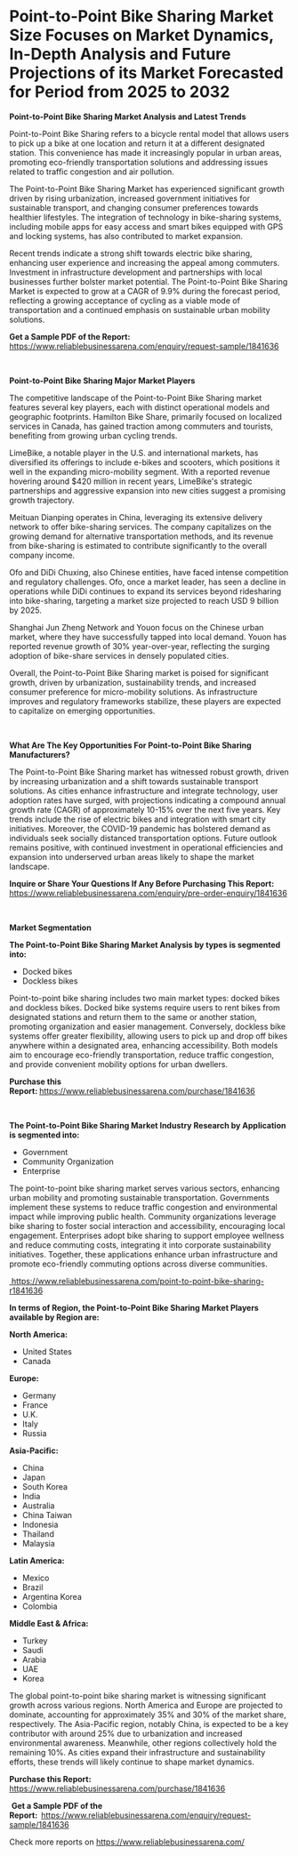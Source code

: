 <p><h1>Point-to-Point Bike Sharing Market Size Focuses on Market Dynamics, In-Depth Analysis and Future Projections of its Market Forecasted for Period from 2025 to 2032</h1></p><p><strong>Point-to-Point Bike Sharing Market Analysis and Latest Trends</strong></p>
<p><p>Point-to-Point Bike Sharing refers to a bicycle rental model that allows users to pick up a bike at one location and return it at a different designated station. This convenience has made it increasingly popular in urban areas, promoting eco-friendly transportation solutions and addressing issues related to traffic congestion and air pollution. </p><p>The Point-to-Point Bike Sharing Market has experienced significant growth driven by rising urbanization, increased government initiatives for sustainable transport, and changing consumer preferences towards healthier lifestyles. The integration of technology in bike-sharing systems, including mobile apps for easy access and smart bikes equipped with GPS and locking systems, has also contributed to market expansion.</p><p>Recent trends indicate a strong shift towards electric bike sharing, enhancing user experience and increasing the appeal among commuters. Investment in infrastructure development and partnerships with local businesses further bolster market potential. The Point-to-Point Bike Sharing Market is expected to grow at a CAGR of 9.9% during the forecast period, reflecting a growing acceptance of cycling as a viable mode of transportation and a continued emphasis on sustainable urban mobility solutions.</p></p>
<p><strong>Get a Sample PDF of the Report:&nbsp;</strong> <a href="https://www.reliablebusinessarena.com/enquiry/request-sample/1841636?utm_campaign=3457&utm_medium=2&utm_source=Github&utm_content=ia&utm_term=05042025&utm_id=point-to-point-bike-sharing">https://www.reliablebusinessarena.com/enquiry/request-sample/1841636</a></p>
<p>&nbsp;</p>
<p><strong>Point-to-Point Bike Sharing Major Market Players</strong></p>
<p><p>The competitive landscape of the Point-to-Point Bike Sharing market features several key players, each with distinct operational models and geographic footprints. Hamilton Bike Share, primarily focused on localized services in Canada, has gained traction among commuters and tourists, benefiting from growing urban cycling trends.</p><p>LimeBike, a notable player in the U.S. and international markets, has diversified its offerings to include e-bikes and scooters, which positions it well in the expanding micro-mobility segment. With a reported revenue hovering around $420 million in recent years, LimeBike's strategic partnerships and aggressive expansion into new cities suggest a promising growth trajectory.</p><p>Meituan Dianping operates in China, leveraging its extensive delivery network to offer bike-sharing services. The company capitalizes on the growing demand for alternative transportation methods, and its revenue from bike-sharing is estimated to contribute significantly to the overall company income.</p><p>Ofo and DiDi Chuxing, also Chinese entities, have faced intense competition and regulatory challenges. Ofo, once a market leader, has seen a decline in operations while DiDi continues to expand its services beyond ridesharing into bike-sharing, targeting a market size projected to reach USD 9 billion by 2025.</p><p>Shanghai Jun Zheng Network and Youon focus on the Chinese urban market, where they have successfully tapped into local demand. Youon has reported revenue growth of 30% year-over-year, reflecting the surging adoption of bike-share services in densely populated cities.</p><p>Overall, the Point-to-Point Bike Sharing market is poised for significant growth, driven by urbanization, sustainability trends, and increased consumer preference for micro-mobility solutions. As infrastructure improves and regulatory frameworks stabilize, these players are expected to capitalize on emerging opportunities.</p></p>
<p>&nbsp;</p>
<p><strong>What Are The Key Opportunities For Point-to-Point Bike Sharing Manufacturers?</strong></p>
<p><p>The Point-to-Point Bike Sharing market has witnessed robust growth, driven by increasing urbanization and a shift towards sustainable transport solutions. As cities enhance infrastructure and integrate technology, user adoption rates have surged, with projections indicating a compound annual growth rate (CAGR) of approximately 10-15% over the next five years. Key trends include the rise of electric bikes and integration with smart city initiatives. Moreover, the COVID-19 pandemic has bolstered demand as individuals seek socially distanced transportation options. Future outlook remains positive, with continued investment in operational efficiencies and expansion into underserved urban areas likely to shape the market landscape.</p></p>
<p><strong>Inquire or Share Your Questions If Any Before Purchasing This Report:</strong> <a href="https://www.reliablebusinessarena.com/enquiry/pre-order-enquiry/1841636?utm_campaign=3457&utm_medium=2&utm_source=Github&utm_content=ia&utm_term=05042025&utm_id=point-to-point-bike-sharing">https://www.reliablebusinessarena.com/enquiry/pre-order-enquiry/1841636</a></p>
<p>&nbsp;</p>
<p><strong>Market Segmentation</strong></p>
<p><strong>The Point-to-Point Bike Sharing Market Analysis by types is segmented into:</strong></p>
<p><ul><li>Docked bikes</li><li>Dockless bikes</li></ul></p>
<p><p>Point-to-point bike sharing includes two main market types: docked bikes and dockless bikes. Docked bike systems require users to rent bikes from designated stations and return them to the same or another station, promoting organization and easier management. Conversely, dockless bike systems offer greater flexibility, allowing users to pick up and drop off bikes anywhere within a designated area, enhancing accessibility. Both models aim to encourage eco-friendly transportation, reduce traffic congestion, and provide convenient mobility options for urban dwellers.</p></p>
<p><strong>Purchase this Report:&nbsp;</strong><a href="https://www.reliablebusinessarena.com/purchase/1841636?utm_campaign=3457&utm_medium=2&utm_source=Github&utm_content=ia&utm_term=05042025&utm_id=point-to-point-bike-sharing">https://www.reliablebusinessarena.com/purchase/1841636</a></p>
<p>&nbsp;</p>
<p><strong>The Point-to-Point Bike Sharing Market Industry Research by Application is segmented into:</strong></p>
<p><ul><li>Government</li><li>Community Organization</li><li>Enterprise</li></ul></p>
<p><p>The point-to-point bike sharing market serves various sectors, enhancing urban mobility and promoting sustainable transportation. Governments implement these systems to reduce traffic congestion and environmental impact while improving public health. Community organizations leverage bike sharing to foster social interaction and accessibility, encouraging local engagement. Enterprises adopt bike sharing to support employee wellness and reduce commuting costs, integrating it into corporate sustainability initiatives. Together, these applications enhance urban infrastructure and promote eco-friendly commuting options across diverse communities.</p></p>
<p><a href="https://www.reliablebusinessarena.com/point-to-point-bike-sharing-r1841636?utm_campaign=3457&utm_medium=2&utm_source=Github&utm_content=ia&utm_term=05042025&utm_id=point-to-point-bike-sharing">&nbsp;https://www.reliablebusinessarena.com/point-to-point-bike-sharing-r1841636</a></p>
<p><strong>In terms of Region, the Point-to-Point Bike Sharing Market Players available by Region are:</strong></p>
<p>
    <p> <strong> North America: </strong>
        <ul>
            <li>United States</li>
            <li>Canada</li>
        </ul>
        </p> 
    <p> <strong> Europe: </strong>
        <ul>
            <li>Germany</li>
            <li>France</li>
            <li>U.K.</li>
            <li>Italy</li>
            <li>Russia</li>
        </ul>
        </p> 
    <p> <strong> Asia-Pacific: </strong>
        <ul>
            <li>China</li>
            <li>Japan</li>
            <li>South Korea</li>
            <li>India</li>
            <li>Australia</li>
            <li>China Taiwan</li>
            <li>Indonesia</li>
            <li>Thailand</li>
            <li>Malaysia</li>
        </ul>
        </p> 
    <p> <strong> Latin America: </strong>
        <ul>
            <li>Mexico</li>
            <li>Brazil</li>
            <li>Argentina Korea</li>
            <li>Colombia</li>
        </ul>
        </p> 
    <p> <strong> Middle East & Africa: </strong>
        <ul>
            <li>Turkey</li>
            <li>Saudi</li>
            <li>Arabia</li>
            <li>UAE</li>
            <li>Korea</li>
        </ul>
    </p>
    </p>
<p><p>The global point-to-point bike sharing market is witnessing significant growth across various regions. North America and Europe are projected to dominate, accounting for approximately 35% and 30% of the market share, respectively. The Asia-Pacific region, notably China, is expected to be a key contributor with around 25% due to urbanization and increased environmental awareness. Meanwhile, other regions collectively hold the remaining 10%. As cities expand their infrastructure and sustainability efforts, these trends will likely continue to shape market dynamics.</p></p>
<p><strong>Purchase this Report: </strong><a href="https://www.reliablebusinessarena.com/purchase/1841636?utm_campaign=3457&utm_medium=2&utm_source=Github&utm_content=ia&utm_term=05042025&utm_id=point-to-point-bike-sharing">https://www.reliablebusinessarena.com/purchase/1841636</a></p>
<p>&nbsp;<strong>Get a Sample PDF of the Report:&nbsp;&nbsp;</strong><a href="https://www.reliablebusinessarena.com/enquiry/request-sample/1841636?utm_campaign=3457&utm_medium=2&utm_source=Github&utm_content=ia&utm_term=05042025&utm_id=point-to-point-bike-sharing">https://www.reliablebusinessarena.com/enquiry/request-sample/1841636</a></p>
<p><strong></strong></p>
<p>Check more reports on <a href="https://www.reliablebusinessarena.com/?utm_campaign=3457&utm_medium=2&utm_source=Github&utm_content=ia&utm_term=05042025&utm_id=point-to-point-bike-sharing">https://www.reliablebusinessarena.com/</a></p>